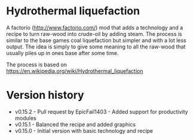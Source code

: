 # Hydrothermal liquefaction

A factorio (http://www.factorio.com/) mod that adds a technology and a recipe to turn raw-wood into crude-oil by adding steam. The process is similar to the base games coal liquefaction but simpler and with a lot less output. The idea is simply to give some meaning to all the raw-wood that usually piles up in ones base after some time.

The process is based on https://en.wikipedia.org/wiki/Hydrothermal_liquefaction

# Version history
* v0.15.2 - Pull request by EpicFail1403 - Added support for productivity modules
* v0.15.1 - Balanced the recipe and added graphics
* v0.15.0 - Initial version with basic technology and recipe
